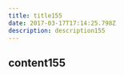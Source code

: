 ```yaml
---
title: title155
date: 2017-03-17T17:14:25.798Z
description: description155
---
```


## content155
  
